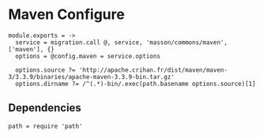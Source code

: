 
# Maven Configure

    module.exports = ->
      service = migration.call @, service, 'masson/commons/maven', ['maven'], {}
      options = @config.maven = service.options
        
      options.source ?= 'http://apache.crihan.fr/dist/maven/maven-3/3.3.9/binaries/apache-maven-3.3.9-bin.tar.gz'
      options.dirname ?= /^(.*)-bin/.exec(path.basename options.source)[1]

## Dependencies

    path = require 'path'
